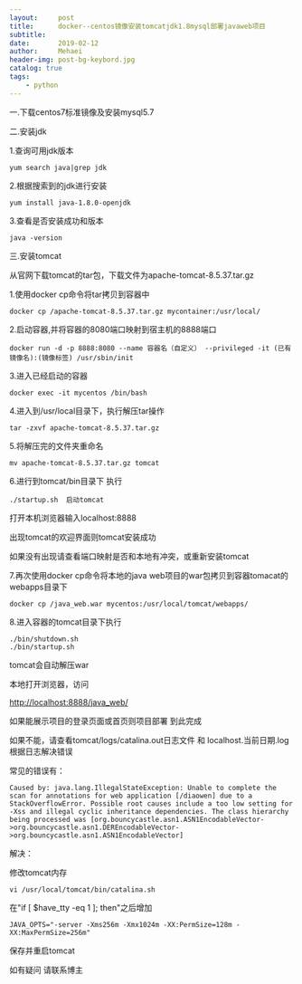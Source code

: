 ```yaml
---
layout:     post
title:      docker--centos镜像安装tomcatjdk1.8mysql部署javaweb项目
subtitle:   
date:       2019-02-12
author:     Mehaei
header-img: post-bg-keybord.jpg
catalog: true
tags:
    - python
---
```

一.下载centos7标准镜像及安装mysql5.7

二.安装jdk

1.查询可用jdk版本

```
yum search java|grep jdk
```

2.根据搜索到的jdk进行安装

```
yum install java-1.8.0-openjdk
```

3.查看是否安装成功和版本

```
java -version
```

三.安装tomcat

从官网下载tomcat的tar包，下载文件为apache-tomcat-8.5.37.tar.gz

1.使用docker cp命令将tar拷贝到容器中

```
docker cp /apache-tomcat-8.5.37.tar.gz mycontainer:/usr/local/
```

2.启动容器,并将容器的8080端口映射到宿主机的8888端口

```
docker run -d -p 8888:8080 --name 容器名（自定义） --privileged -it (已有镜像名):(镜像标签) /usr/sbin/init
```

3.进入已经启动的容器

```
docker exec -it mycentos /bin/bash
```

4.进入到/usr/local目录下，执行解压tar操作

```
tar -zxvf apache-tomcat-8.5.37.tar.gz
```

5.将解压完的文件夹重命名

```
mv apache-tomcat-8.5.37.tar.gz tomcat
```

6.进行到tomcat/bin目录下 执行

```
./startup.sh  启动tomcat
```

打开本机浏览器输入localhost:8888

出现tomcat的欢迎界面则tomcat安装成功

如果没有出现请查看端口映射是否和本地有冲突，或重新安装tomcat

7.再次使用docker cp命令将本地的java web项目的war包拷贝到容器tomacat的webapps目录下

```
docker cp /java_web.war mycentos:/usr/local/tomcat/webapps/
```

8.进入容器的tomcat目录下执行

```
./bin/shutdown.sh
./bin/startup.sh
```

tomcat会自动解压war

本地打开浏览器，访问

[http://localhost:8888/java_web/](http://localhost:8888/java_web/)

如果能展示项目的登录页面或首页则项目部署 到此完成

如果不能，请查看tomcat/logs/catalina.out日志文件 和 localhost.当前日期.log 根据日志解决错误

常见的错误有：

```
Caused by: java.lang.IllegalStateException: Unable to complete the scan for annotations for web application [/diaowen] due to a StackOverflowError. Possible root causes include a too low setting for -Xss and illegal cyclic inheritance dependencies. The class hierarchy being processed was [org.bouncycastle.asn1.ASN1EncodableVector->org.bouncycastle.asn1.DEREncodableVector->org.bouncycastle.asn1.ASN1EncodableVector]
```

解决：

修改tomcat内存

```
vi /usr/local/tomcat/bin/catalina.sh
```

在"if [ $have_tty -eq 1 ]; then"之后增加 

```
JAVA_OPTS="-server -Xms256m -Xmx1024m -XX:PermSize=128m -XX:MaxPermSize=256m"
```

保存并重启tomcat

如有疑问 请联系博主
